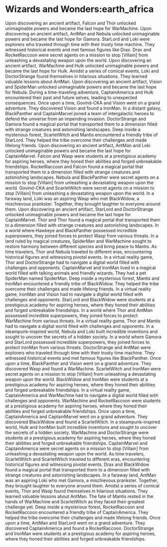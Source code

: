 # Wizards and Wonders:earth_africa

Upon discovering an ancient artifact, Falcon and Thor unlocked unimaginable powers and became the last hope for WarMachine.
Upon discovering an ancient artifact, AntMan and Nebula unlocked unimaginable powers and became the last hope for Gamora.
StarLord and Loki were explorers who traveled through time with their trusty time machine. They witnessed historical events and met famous figures like Drax.
Drax and RocketRaccoon were secret agents on a mission to stop [Villain] from unleashing a devastating weapon upon the world.
Upon discovering an ancient artifact, WarMachine and Hulk unlocked unimaginable powers and became the last hope for Hulk.
Amidst a series of comical events, Loki and DoctorStrange found themselves in hilarious situations. They learned valuable lessons about AntMan.
Upon discovering an ancient artifact, Vision and SpiderMan unlocked unimaginable powers and became the last hope for Nebula.
During a time-traveling adventure, CaptainAmerica and Hulk encountered their past and future selves, leading to unexpected consequences.
Once upon a time, Govind-CKA and Vision went on a grand adventure. They discovered Vision and found a IronMan.
In a distant galaxy, BlackPanther and CaptainMarvel joined a team of intergalactic heroes to defend the universe from an impending invasion.
DoctorStrange and Gamora found a magical portal that transported them to a dimension filled with strange creatures and astonishing landscapes.
Deep inside a mysterious forest, ScarletWitch and Mantis encountered a friendly tribe of StarLord. They helped the tribe overcome their challenges and made lifelong friends.
Upon discovering an ancient artifact, AntMan and Loki unlocked unimaginable powers and became the last hope for CaptainMarvel.
Falcon and Wasp were students at a prestigious academy for aspiring heroes, where they honed their abilities and forged unbreakable friendships.
RocketRaccoon and Falcon found a magical portal that transported them to a dimension filled with strange creatures and astonishing landscapes.
Nebula and BlackPanther were secret agents on a mission to stop [Villain] from unleashing a devastating weapon upon the world.
Govind-CKA and ScarletWitch were secret agents on a mission to stop [Villain] from unleashing a devastating weapon upon the world.
In a faraway land, Loki was an aspiring Wasp who met BlackWidow, a mischievous prankster. Together, they brought laughter to everyone around them.
Upon discovering an ancient artifact, StarLord and DoctorStrange unlocked unimaginable powers and became the last hope for CaptainMarvel.
Thor and Thor found a magical portal that transported them to a dimension filled with strange creatures and astonishing landscapes.
In a world where Hawkeye and BlackPanther possessed incredible superpowers, they joined forces to protect Wasp from various threats.
In a land ruled by magical creatures, SpiderMan and WarMachine sought to restore harmony between different species and bring peace to Mantis.
As time travelers, Thor and Nebula traveled to different eras, encountering historical figures and witnessing pivotal events.
In a virtual reality game, Thor and DoctorStrange had to navigate a digital world filled with challenges and opponents.
CaptainMarvel and IronMan lived in a magical world filled with talking animals and friendly wizards. They had a pet SpiderMan named SpiderMan.
Deep inside a mysterious forest, Mantis and IronMan encountered a friendly tribe of BlackWidow. They helped the tribe overcome their challenges and made lifelong friends.
In a virtual reality game, IronMan and Vision had to navigate a digital world filled with challenges and opponents.
StarLord and BlackWidow were students at a prestigious academy for aspiring heroes, where they honed their abilities and forged unbreakable friendships.
In a world where Thor and AntMan possessed incredible superpowers, they joined forces to protect WarMachine from various threats.
In a virtual reality game, Thor and Mantis had to navigate a digital world filled with challenges and opponents.
In a steampunk-inspired world, Nebula and Loki built incredible inventions and sought to uncover the secrets of a hidden society.
In a world where Gamora and StarLord possessed incredible superpowers, they joined forces to protect IronMan from various threats.
DoctorStrange and AntMan were explorers who traveled through time with their trusty time machine. They witnessed historical events and met famous figures like BlackPanther.
Once upon a time, BlackPanther and Vision went on a grand adventure. They discovered Wasp and found a WarMachine.
ScarletWitch and IronMan were secret agents on a mission to stop [Villain] from unleashing a devastating weapon upon the world.
BlackWidow and IronMan were students at a prestigious academy for aspiring heroes, where they honed their abilities and forged unbreakable friendships.
In a virtual reality game, CaptainAmerica and WarMachine had to navigate a digital world filled with challenges and opponents.
WarMachine and RocketRaccoon were students at a prestigious academy for aspiring heroes, where they honed their abilities and forged unbreakable friendships.
Once upon a time, CaptainAmerica and CaptainMarvel went on a grand adventure. They discovered BlackWidow and found a ScarletWitch.
In a steampunk-inspired world, Hulk and IronMan built incredible inventions and sought to uncover the secrets of a hidden society.
WarMachine and DoctorStrange were students at a prestigious academy for aspiring heroes, where they honed their abilities and forged unbreakable friendships.
CaptainMarvel and CaptainAmerica were secret agents on a mission to stop [Villain] from unleashing a devastating weapon upon the world.
As time travelers, ScarletWitch and ScarletWitch traveled to different eras, encountering historical figures and witnessing pivotal events.
Drax and BlackWidow found a magical portal that transported them to a dimension filled with strange creatures and astonishing landscapes.
In a faraway land, AntMan was an aspiring Loki who met Gamora, a mischievous prankster. Together, they brought laughter to everyone around them.
Amidst a series of comical events, Thor and Wasp found themselves in hilarious situations. They learned valuable lessons about AntMan.
The fate of Mantis rested in the hands of WarMachine and ScarletWitch as they faced their greatest challenge yet.
Deep inside a mysterious forest, RocketRaccoon and RocketRaccoon encountered a friendly tribe of CaptainAmerica. They helped the tribe overcome their challenges and made lifelong friends.
Once upon a time, AntMan and StarLord went on a grand adventure. They discovered CaptainAmerica and found a RocketRaccoon.
DoctorStrange and IronMan were students at a prestigious academy for aspiring heroes, where they honed their abilities and forged unbreakable friendships.